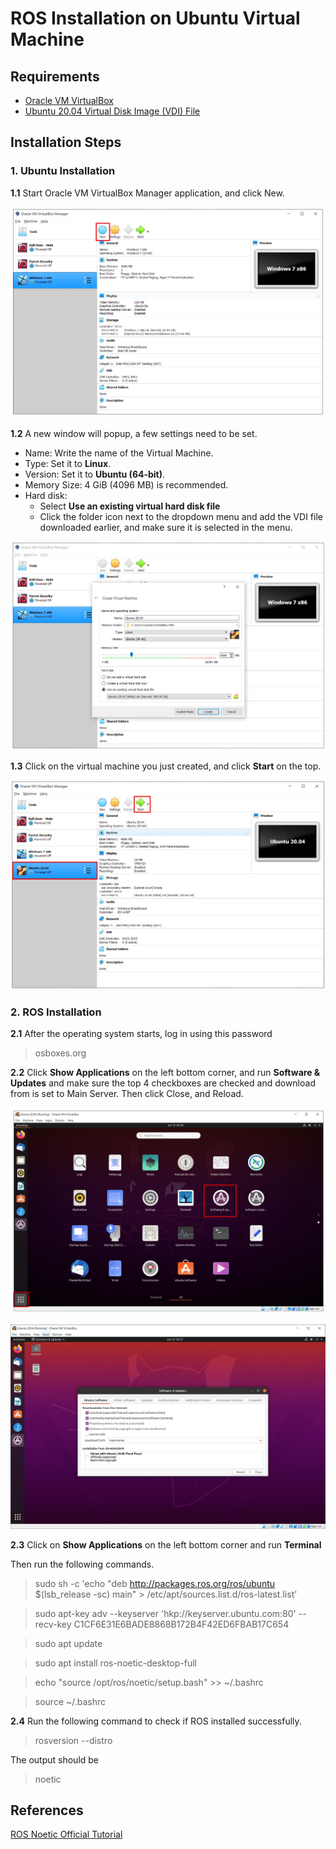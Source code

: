 # ROS Installation on Ubuntu Virtual Machine

## Requirements
- [Oracle VM VirtualBox](https://www.virtualbox.org/)
- [Ubuntu 20.04 Virtual Disk Image (VDI) File](https://www.osboxes.org/ubuntu/)

## Installation Steps

### 1. Ubuntu Installation

**1.1** Start Oracle VM VirtualBox Manager application, and click New.

![](images/1.jpg)

**1.2** A new window will popup, a few settings need to be set.
- Name: Write the name of the Virtual Machine.
- Type: Set it to **Linux**.
- Version: Set it to **Ubuntu (64-bit)**.
- Memory Size: 4 GiB (4096 MB) is recommended.
- Hard disk:
  - Select **Use an existing virtual hard disk file**
  - Click the folder icon next to the dropdown menu and add the VDI file downloaded earlier, and make sure it is selected in the menu.
 
![](images/2.jpg)

**1.3** Click on the virtual machine you just created, and click **Start** on the top.

![](images/3.jpg)

### 2. ROS Installation

**2.1** After the operating system starts, log in using this password
> osboxes.org

**2.2** Click **Show Applications** on the left bottom corner, and run **Software & Updates** and make sure the top 4 checkboxes are checked and download from is set to Main Server. Then click Close, and Reload.

![](images/4.jpg)

![](images/5.jpg)

**2.3** Click on **Show Applications** on the left bottom corner and run **Terminal**

Then run the following commands.

> sudo sh -c 'echo "deb http://packages.ros.org/ros/ubuntu $(lsb_release -sc) main" > /etc/apt/sources.list.d/ros-latest.list'

> sudo apt-key adv --keyserver 'hkp://keyserver.ubuntu.com:80' --recv-key C1CF6E31E6BADE8868B172B4F42ED6FBAB17C654

> sudo apt update

> sudo apt install ros-noetic-desktop-full

> echo "source /opt/ros/noetic/setup.bash" >> ~/.bashrc

> source ~/.bashrc

**2.4** Run the following command to check if ROS installed successfully.

> rosversion --distro

The output should be

> noetic

## References
[ROS Noetic Official Tutorial](http://wiki.ros.org/noetic/Installation/Ubuntu)
